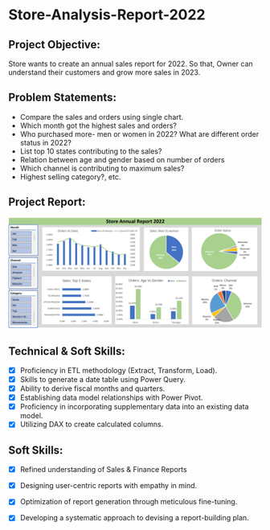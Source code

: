 # Store-Analysis-Report-2022
## Project Objective:
Store wants to create an annual sales report for 2022. So that, Owner can understand their customers and grow more sales in 2023.

## Problem Statements:
- Compare the sales and orders using single chart.
- Which month got the highest sales and orders?
- Who purchased more- men or women in 2022? What are different order status in 2022?
- List top 10 states contributing to the sales?
- Relation between age and gender based on number of orders
- Which channel is contributing to maximum sales?
- Highest selling category?, etc.

## Project Report:
 <p align="center">
  <img src="project_report_screenshot.png">
</p>

## Technical & Soft Skills:
- [x]	Proficiency in ETL methodology (Extract, Transform, Load).
- [x]	Skills to generate a date table using Power Query.
- [x]	Ability to derive fiscal months and quarters.
- [x]	Establishing data model relationships with Power Pivot.
- [x]	Proficiency in incorporating supplementary data into an existing data model.
- [x]	Utilizing DAX to create calculated columns.

## Soft Skills:
- [x]	Refined understanding of Sales & Finance Reports
- [x]	Designing user-centric reports with empathy in mind.
- [x]	Optimization of report generation through meticulous fine-tuning.
- [x]	Developing a systematic approach to devising a report-building plan.

